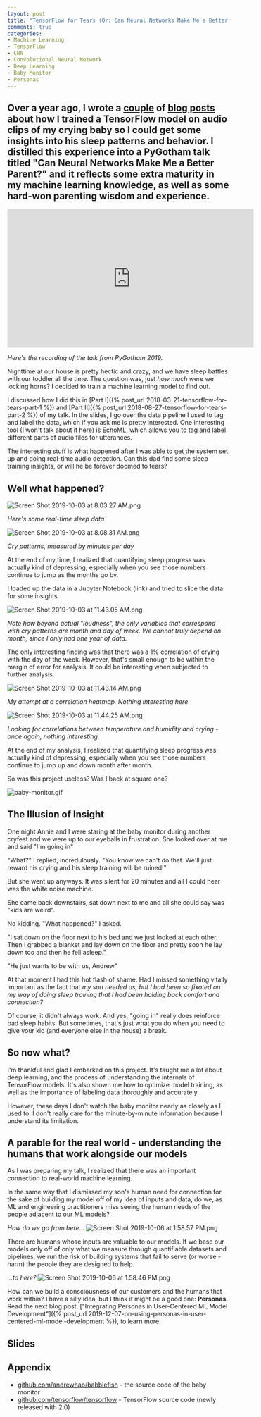 ```yaml
---
layout: post
title: "TensorFlow for Tears (Or: Can Neural Networks Make Me a Better Parent?) - Part 3"
comments: true
categories:
- Machine Learning
- TensorFlow
- CNN
- Convolutional Neural Network
- Deep Learning
- Baby Monitor
- Personas
---
```


<h2 class="intro">
Over a year ago, I wrote a <a href="{% post_url 2018-03-21-tensorflow-for-tears-part-1 %}">couple</a> of <a href="{% post_url 2018-08-27-tensorflow-for-tears-part-2 %}">blog posts</a> about how I trained a TensorFlow model on audio clips of my crying baby so I could get some insights into his sleep patterns and behavior. I distilled this experience into a PyGotham talk titled "Can Neural Networks Make Me a Better Parent?" and it reflects some extra maturity in my machine learning knowledge, as well as some hard-won parenting wisdom and experience.
</h2>

<iframe width="560" height="315" src="https://www.youtube-nocookie.com/embed/sT_yS8XAQEw" frameborder="0" allow="accelerometer; autoplay; encrypted-media; gyroscope; picture-in-picture" allowfullscreen></iframe>

_Here's the recording of the talk from PyGotham 2019._

Nighttime at our house is pretty hectic and crazy, and we have sleep battles with our toddler all the time. The question was, just _how much_ were we locking horns? I decided to train a machine learning model to find out.

I discussed how I did this in [Part I]({% post_url 2018-03-21-tensorflow-for-tears-part-1 %}) and [Part II]({% post_url 2018-08-27-tensorflow-for-tears-part-2 %}) of my talk. In the slides, I go over the data pipeline I used to tag and label the data, which if you ask me is pretty interested. One interesting tool (I won't talk about it here) is [EchoML](https://github.com/ritazh/EchoML), which allows you to tag and label different parts of audio files for utterances.

The interesting stuff is what happened after I was able to get the system set up and doing real-time audio detection. Can this dad find some sleep training insights, or will he be forever doomed to tears?

## Well what happened?

![Screen Shot 2019-10-03 at 8.03.27 AM.png](/images/0e12d38b53aa40958f292de34d8071b2)

_Here's some real-time sleep data_

![Screen Shot 2019-10-03 at 8.08.31 AM.png](/images/6bce0facbf6e44ffa8726db7992c6aa5)

_Cry patterns, measured by minutes per day_

At the end of my time, I realized that quantifying sleep progress was actually kind of depressing, especially when you see those numbers continue to jump as the months go by.

I loaded up the data in a Jupyter Notebook (link) and tried to slice the data for some insights.

![Screen Shot 2019-10-03 at 11.43.05 AM.png](/images/cab024dab6e2433ea0d236c4fd355a72)

_Note how beyond actual "loudness", the only variables that correspond with cry patterns are month and day of week. We cannot truly depend on month, since I only had one year of data._

The only interesting finding was that there was a 1% correlation of crying with the day of the week. However, that's small enough to be within the margin of error for analysis. It could be interesting when subjected to further analysis.

![Screen Shot 2019-10-03 at 11.43.14 AM.png](/images/bfe15b1ae5874715a55ba697e35934d0)

_My attempt at a correlation heatmap. Nothing interesting here_

![Screen Shot 2019-10-03 at 11.44.25 AM.png](/images/2e4e92f1094e4843a28e6de5254ec4fc)

_Looking for correlations between temperature and humidity and crying - once again, nothing interesting._

At the end of my analysis, I realized that quantifying sleep progress was actually kind of depressing, especially when you see those numbers continue to jump up and down month after month.

So was this project useless? Was I back at square one?

![baby-monitor.gif](/images/ca4d805b811b4b6086e58466e0f41d14)

## The Illusion of Insight

One night Annie and I were staring at the baby monitor during another cryfest and we were up to our eyeballs in frustration. She looked over at me and said "I'm going in"

"What?" I replied, incredulously. "You know we can't do that. We'll just reward his crying and his sleep training will be ruined!"

But she went up anyways. It was silent for 20 minutes and all I could hear was the white noise machine.

She came back downstairs, sat down next to me and all she could say was "kids are weird".

No kidding. "What happened?" I asked.

"I sat down on the floor next to his bed and we just looked at each other. Then I grabbed a blanket and lay down on the floor and pretty soon he lay down too and then he fell asleep."

"He just wants to be with us, Andrew"

At that moment I had this hot flash of shame. Had I missed something vitally important as the fact that _my son needed us, but I had been so fixated on my way of doing sleep training that I had been holding back comfort and connection?_

Of course, it didn't always work. And yes, "going in" really does reinforce bad sleep habits. But sometimes, that's just what you do when you need to give your kid (and everyone else in the house) a break.

## So now what?

I'm thankful and glad I embarked on this project. It's taught me a lot about deep learning, and the process of understanding the internals of TensorFlow models. It's also shown me how to optimize model training, as well as the importance of labeling data thoroughly and accurately.

However, these days I don't watch the baby monitor nearly as closely as I used to. I don't really care for the minute-by-minute information because I understand its limitation.

## A parable for the real world - understanding the humans that work alongside our models

As I was preparing my talk, I realized that there was an important connection to real-world machine learning.

In the same way that I dismissed my son's human need for connection for the sake of building my model off of my idea of inputs and data, do we, as ML and engineering practitioners miss seeing the human needs of the people adjacent to our ML models?

_How do we go from here..._
![Screen Shot 2019-10-06 at 1.58.57 PM.png](/images/245e3a9c964244efbb9666bdff7bf741)

There are humans whose inputs are valuable to our models. If we base our models only off of only what we measure through quantifiable datasets and pipelines, we run the risk of building systems that fail to serve (or worse - harm) the people they are designed to help.

_...to here?_
![Screen Shot 2019-10-06 at 1.58.46 PM.png](/images/bc717ded994241478794ca962fc6fceb)

How can we build a consciousness of our customers and the humans that work within? I have a silly idea, but I think it might be a good one: **Personas**. Read the next blog post, ["Integrating Personas in User-Centered ML Model Development"]({% post_url 2019-12-07-on-using-personas-in-user-centered-ml-model-development %}), to learn more.

## Slides

<script async class="speakerdeck-embed" data-id="01b04271a7fc42a996799435411f660b" data-ratio="1.77777777777778" src="//speakerdeck.com/assets/embed.js"></script>

## Appendix

* [github.com/andrewhao/babblefish](https://www.github.com/andrewhao/babblefish) - the source code of the baby monitor
* [github.com/tensorflow/tensorflow](https://www.github.com/andrewhao/babblefish) - TensorFlow source code (newly released with 2.0)
